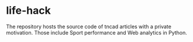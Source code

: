 # life-hack
The repository hosts the source code of tncad articles with a private motivation. Those include Sport performance and Web analytics in Python.
